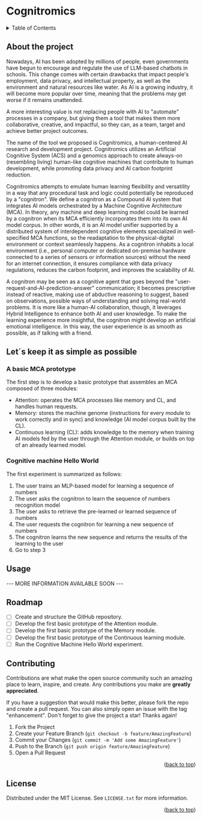 # Cognitromics

<!-- TABLE OF CONTENTS -->
<details>
  <summary>Table of Contents</summary>
  <ol>
    <li>
      <a href="#about-the-project">About the project</a>
    </li>
    <li>
      <a href="#Lets-keep-it-as-simple-as-possible">Let´s keep it as simple as possible</a>
      <ul>
        <li><a href="#a-basic-mca-prototype">A basic MCA prototype</a></li>
        <li><a href="#cognitive-machine-hello-world"> Cognitive machine Hello World</a></li>
      </ul>
    </li>
    <li><a href="#usage">Usage</a></li>
    <li><a href="#roadmap">Roadmap</a></li>
    <li><a href="#contributing">Contributing</a></li>
    <li><a href="#license">License</a></li>
  </ol>
</details>

## About the project
Nowadays, AI has been adopted by millions of people, even governments have begun to encourage and regulate the use of LLM-based chatbots in schools. This change comes with certain drawbacks that impact people's employment, data privacy, and intellectual property, as well as the environment and natural resources like water. As AI is a growing industry, it will become more popular over time, meaning that the problems may get worse if it remains unattended. 

A more interesting value is not replacing people with AI to "automate" processes in a company, but giving them a tool that makes them more collaborative, creative, and impactful, so they can, as a team, target and achieve better project outcomes.

The name of the tool we proposed is Cognitromics, a human-centered AI research and development project. Cognitromics utilizes an Artificial Cognitive System (ACS) and a genomics approach to create always-on (resembling living) human-like cognitive machines that contribute to human development, while promoting data privacy and AI carbon footprint reduction.  

Cognitromics attempts to emulate human learning flexibility and versatility in a way that any procedural task and logic could potentially be reproduced by a "cognitron". We define a cognitron as a Compound AI system that integrates AI models orchestrated by a Machine Cognitive Architecture (MCA). In theory, any machine and deep learning model could be learned by a cognitron when its MCA efficiently incorporates them into its own AI model corpus. In other words, it is an AI model unifier supported by a distributed system of interdependent cognitive elements specialized in well-specified MCA functions, so the readaptation to the physical-digital environment or context seamlessly happens. As a cognitron inhabits a local environment (i.e., personal computer or dedicated on-premise hardware connected to a series of sensors or information sources) without the need for an internet connection, it ensures compliance with data privacy regulations, reduces the carbon footprint, and improves the scalability of AI.

A cognitron may be seen as a cognitive agent that goes beyond the "user-request-and-AI-prediction-answer" communication; it becomes prescriptive instead of reactive, making use of abductive reasoning to suggest, based on observations, possible ways of understanding and solving real-world problems. It is more like a human-AI collaboration, though, it leverages Hybrid Intelligence to enhance both AI and user knowledge. To make the learning experience more insightful, the cognitron might develop an artificial emotional intelligence. In this way, the user experience is as smooth as possible, as if talking with a friend.

## Let´s keep it as simple as possible

### A basic MCA prototype
The first step is to develop a basic prototype that assembles an MCA composed of three modules:
- Attention: operates the MCA processes like memory and CL, and handles human requests.
- Memory: stores the machine genome (instructions for every module to work correctly and in sync) and knowledge (AI model corpus built by the CL).
- Continuous learning (CL): adds knowledge to the memory when training AI models fed by the user through the Attention module, or builds on top of an already learned model.

### Cognitive machine Hello World
The first experiment is summarized as follows:
1) The user trains an MLP-based model for learning a sequence of numbers
2) The user asks the cognitron to learn the sequence of numbers recognition model
3) The user asks to retrieve the pre-learned or learned sequence of numbers
4) The user requests the cognitron for learning a new sequence of numbers
5) The cognitron learns the new sequence and returns the results of the learning to the user
6) Go to step 3

## Usage
--- MORE INFORMATION AVAILABLE SOON ---
## Roadmap
- [ ] Create and structure the GitHub repository.
- [ ] Develop the first basic prototype of the Attention module.
- [ ] Develop the first basic prototype of the Memory module.
- [ ] Develop the first basic prototype of the Continuous learning module.
- [ ] Run the Cognitive Machine Hello World experiment.

## Contributing
Contributions are what make the open source community such an amazing place to learn, inspire, and create. Any contributions you make are **greatly appreciated**.

If you have a suggestion that would make this better, please fork the repo and create a pull request. You can also simply open an issue with the tag "enhancement".
Don't forget to give the project a star! Thanks again!

1. Fork the Project
2. Create your Feature Branch (`git checkout -b feature/AmazingFeature`)
3. Commit your Changes (`git commit -m 'Add some AmazingFeature'`)
4. Push to the Branch (`git push origin feature/AmazingFeature`)
5. Open a Pull Request

<p align="right">(<a href="#top">back to top</a>)</p>

## License

Distributed under the MIT License. See `LICENSE.txt` for more information.

<p align="right">(<a href="#top">back to top</a>)</p>

